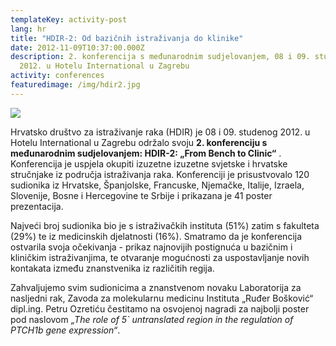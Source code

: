 ```yaml
---
templateKey: activity-post
lang: hr
title: "HDIR-2: Od bazičnih istraživanja do klinike"
date: 2012-11-09T10:37:00.000Z
description: 2. konferencija s međunarodnim sudjelovanjem, 08 i 09. studenog
  2012. u Hotelu International u Zagrebu
activity: conferences
featuredimage: /img/hdir2.jpg
---
```

![](/img/hdir2.jpg)

Hrvatsko društvo za istraživanje raka (HDIR) je 08 i 09. studenog 2012. u Hotelu International u Zagrebu održalo svoju **2. konferenciju s međunarodnim sudjelovanjem: HDIR-2: „From Bench to Clinic“** . Konferencija je uspjela okupiti izuzetne izuzetne svjetske i hrvatske stručnjake iz područja istraživanja raka. Konferenciji je prisustvovalo 120 sudionika iz Hrvatske, Španjolske, Francuske, Njemačke, Italije, Izraela, Slovenije, Bosne i Hercegovine te Srbije i prikazana je 41 poster prezentacija.

Najveći broj sudionika bio je s istraživačkih instituta (51%) zatim s fakulteta (29%) te iz medicinskih djelatnosti (16%). Smatramo da je konferencija ostvarila svoja očekivanja - prikaz najnovijih postignuća u bazičnim i kliničkim istraživanjima, te otvaranje mogućnosti za uspostavljanje novih kontakata između znanstvenika iz različitih regija.

Zahvaljujemo svim sudionicima a znanstvenom novaku Laboratorija za nasljedni rak, Zavoda za molekularnu medicinu Instituta „Ruđer Bošković“ dipl.ing. Petru Ozretiću čestitamo na osvojenoj nagradi za najbolji poster pod naslovom *„The role of 5` untranslated region in the regulation of PTCH1b gene expression“*.[](https://www.dropbox.com/sh/see1q3kygeobvoo/6b6-gH1eT_)